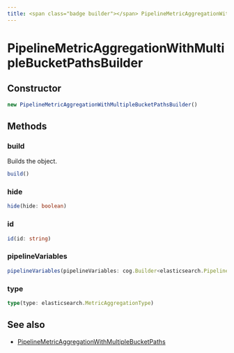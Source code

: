 ```yaml
---
title: <span class="badge builder"></span> PipelineMetricAggregationWithMultipleBucketPathsBuilder
---
```

# <span class="badge builder"></span> PipelineMetricAggregationWithMultipleBucketPathsBuilder

## Constructor

```typescript
new PipelineMetricAggregationWithMultipleBucketPathsBuilder()
```
## Methods

### <span class="badge object-method"></span> build

Builds the object.

```typescript
build()
```

### <span class="badge object-method"></span> hide

```typescript
hide(hide: boolean)
```

### <span class="badge object-method"></span> id

```typescript
id(id: string)
```

### <span class="badge object-method"></span> pipelineVariables

```typescript
pipelineVariables(pipelineVariables: cog.Builder<elasticsearch.PipelineVariable>[])
```

### <span class="badge object-method"></span> type

```typescript
type(type: elasticsearch.MetricAggregationType)
```

## See also

 * <span class="badge object-type-interface"></span> [PipelineMetricAggregationWithMultipleBucketPaths](./object-PipelineMetricAggregationWithMultipleBucketPaths.md)
